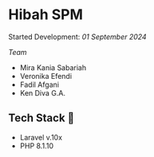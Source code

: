 # Hibah SPM

Started Development: _01 September 2024_

_Team_

-   Mira Kania Sabariah
-   Veronika Efendi
-   Fadil Afgani
-   Ken Diva G.A.

## Tech Stack 🍔

-   Laravel v.10x
-   PHP 8.1.10
